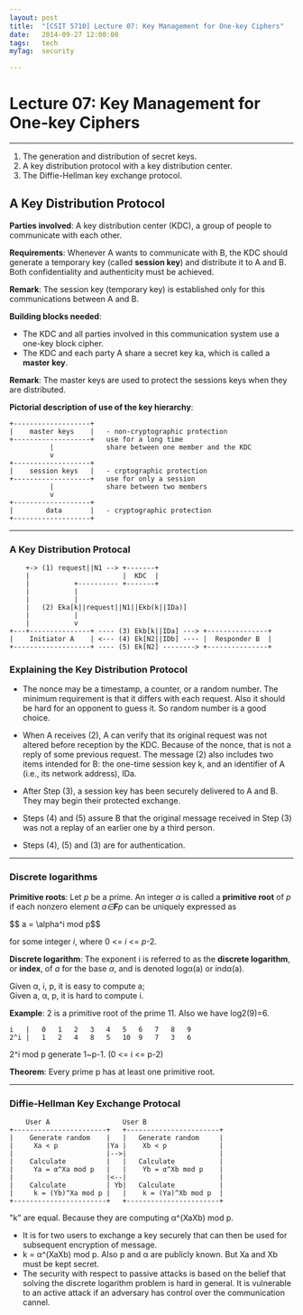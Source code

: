 ```yaml
---
layout: post
title:  "[CSIT 5710] Lecture 07: Key Management for One-key Ciphers"
date:   2014-09-27 12:00:00
tags:	tech
myTag:	security

---
```


# Lecture 07: Key Management for One-key Ciphers

---------------------------------------------------------------------------

1. The generation and distribution of secret keys. 
2. A key distribution protocol with a key distribution center. 
3. The Diffie-Hellman key exchange protocol.

## A Key Distribution Protocol

**Parties involved**: A key distribution center (KDC), a group of people to communicate with each other.  

**Requirements**: Whenever A wants to communicate with B, the KDC should generate a temporary key (called **session key**) and distribute it to A and B. Both confidentiality and authenticity must be achieved.

**Remark**: The session key (temporary key) is established only for this communications between A and B.

**Building blocks needed**:

+ The KDC and all parties involved in this communication system use a one-key block cipher.
+ The KDC and each party A share a secret key ka, which is called a **master key**.

**Remark**: The master keys are used to protect the sessions keys when they are distributed.


**Pictorial description of use of the key hierarchy**:

	+-------------------+
	|	 master keys	|	- non-cryptographic protection
	+-------------------+	use for a long time
			  |				share between one member and the KDC
			  v
	+-------------------+
	|	 session keys	|	- crptographic protection
	+-------------------+	use for only a session
			  |				share between two members
			  v
	+-------------------+
	|		 data		|	- cryptographic protection
	+-------------------+	

--------------------

### A Key Distribution Protocal

	
		+->	(1) request||N1	--> +-------+
		|						|  KDC	|
		|			+---------- +-------+
		|			|
		|			|
		|	(2) Eka[k||request||N1||Ekb(k||IDa)]		
		|			|
		|			v
	+---+---------------+ ---- (3) Ekb[k||IDa] --->	+---------------+	
	|	 Initiator A	| <--- (4) Ek[N2||IDb] ----	|  Responder B	|
	+-------------------+ ---- (5) Ek[N2] -------->	+---------------+

### Explaining the Key Distribution Protocol

+ The nonce may be a timestamp, a counter, or a random number. The minimum requirement is that it differs with each request. Also it should be hard for an opponent to guess it. So random number is a good choice.

+ When A receives (2), A can verify that its original request was not altered before reception by the KDC. Because of the nonce, that is not a reply of some previous request. The message (2) also includes two items intended for B: the one-time session key k, and an identifier of A (i.e., its network address), IDa.

+ After Step (3), a session key has been securely delivered to A and B. They may begin their protected exchange.

+ Steps (4) and (5) assure B that the original message received in Step (3) was not a replay of an earlier one by a third person.
+ Steps (4), (5) and (3) are for authentication.

-----------------------

### Discrete logarithms

**Primitive roots**: Let *p* be a prime. An integer *α* is called a **primitive root** of *p* if each nonzero element *a∈***F***p* can be uniquely expressed as

<div> $$ a = \alpha^i mod p$$ </div>

for some integer *i*, where 0 <= *i* <= *p*-2.

**Discrete logarithm**: The exponent i is referred to as the **discrete logarithm**, or **index**, of *a* for the base *α*, and is denoted logα(a) or indα(a).

Given α, i, p, it is easy to compute a;  
Given a, α, p, it is hard to compute i.

**Example**: 2 is a primitive root of the prime 11. Also we have log2(9)=6.

	i	|	0	1	2	3	4	5	6	7	8	9
	2^i	|	1	2	4	8	5	10	9	7	3	6

2^i mod p generate 1~p-1. (0 <= i <= p-2)

**Theorem**: Every prime p has at least one primitive root.

----------------------------

### Diffie-Hellman Key Exchange Protocal

		User A					User B
	+-----------------------+	+-----------------------+
	|	 Generate random	|	|	Generate random		|
	|	  Xa < p			|Ya |	 Xb < p				|
	|						|-->|						|
	|	 Calculate			|	|	Calculate			|
	|     Ya = α^Xa mod p	|	|	 Yb = α^Xb mod p	|
	|						|<--|						|
	|    Calculate			| Yb|	Calculate			|
	|     k = (Yb)^Xa mod p	|	|	 k = (Ya)^Xb mod p	|
	+-----------------------+	+-----------------------+	

"k" are equal. Because they are computing α^(XaXb) mod p.

+ It is for two users to exchange a key securely that can then be used for subsequent encryption of message.
+ k = α^(XaXb) mod p. Also p and α are publicly known. But Xa and Xb must be kept secret.
+ The security with respect to passive attacks is based on the belief that solving the discrete logarithm problem is hard in general. It is vulnerable to an active attack if an adversary has control over the communication cannel.
